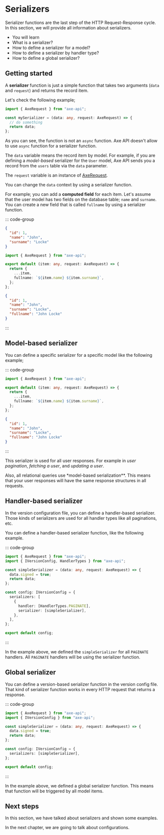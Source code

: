 # Serializers

<p class="description">
Serializer functions are the last step of the HTTP Request-Response cycle. In this section, we will provide all information about serializers.
</p>

<ul class="intro">
  <li>You will learn</li>
  <li>What is a serializer?</li>
  <li>How to define a serializer for a model?</li>
  <li>How to define a serializer by handler type?</li>
  <li>How to define a global serializer?</li>
</ul>

## Getting started

A **serializer** function is just a simple function that takes two arguments (`data` and `request`) and returns the record item.

Let's check the following example;

```ts
import { AxeRequest } from "axe-api";

const mySerializer = (data: any, request: AxeRequest) => {
  // do something
  return data;
};
```

As you can see, the function is not an `async` function. Axe API doesn't allow to use `async` function for a serializer function.

The `data` variable means the record item by model. For example, if you are defining a _model-based_ serializer for the `User` model, Axe API sends you a record from the `users` table via the `data` parameter.

The `request` variable is an instance of [AxeRequest](/reference/axe-request).

You can change the `data` context by using a serializer function.

For example; you can add a **computed field** for each item. Let's assume that the user model has two fields on the database table; `name` and `surname`. You can create a new field that is called `fullname` by using a serializer function.

::: code-group

```json [Raw User]
{
  "id": 1,
  "name": "John",
  "surname": "Locke"
}
```

```ts [app/v1/Serialization/UserSerialization.ts]
import { AxeRequest } from "axe-api";

export default (item: any, request: AxeRequest) => {
  return {
    ...item,
    fullname: `${item.name} ${item.surname}`,
  };
};
```

```json [Serialized User]
{
  "id": 1,
  "name": "John",
  "surname": "Locke",
  "fullname": "John Locke"
}
```

:::

## Model-based serializer

You can define a specific serializer for a specific model like the following example;

::: code-group

```ts [app/v1/Serialization/UserSerialization.ts]
import { AxeRequest } from "axe-api";

export default (item: any, request: AxeRequest) => {
  return {
    ...item,
    fullname: `${item.name} ${item.surname}`,
  };
};
```

```json [HTTP Response]
{
  "id": 1,
  "name": "John",
  "surname": "Locke",
  "fullname": "John Locke"
}
```

:::

This serializer is used for all user responses. For example in _user pagination_, _fetching a user_, and _updating a user_.

Also, all relational queries use \*model-based serialization\*\*. This means that your user responses will have the same response structures in all requests.

## Handler-based serializer

In the version configuration file, you can define a handler-based serializer. Those kinds of serializers are used for all handler types like all paginations, etc.

You can define a handler-based serializer function, like the following example.

::: code-group

```ts [app/v1/config.ts]
import { AxeRequest } from "axe-api";
import { IVersionConfig, HandlerTypes } from "axe-api";

const simpleSerializer = (data: any, request: AxeRequest) => {
  data.signed = true;
  return data;
};

const config: IVersionConfig = {
  serializers: [
    {
      handler: [HandlerTypes.PAGINATE],
      serializer: [simpleSerializer],
    },
  ],
};

export default config;
```

:::

In the example above, we defined the `simpleSerializer` for all `PAGINATE` handlers. All `PAGINATE` handlers will be using the serializer function.

## Global serializer

You can define a version-based serializer function in the version config file. That kind of serializer function works in every HTTP request that returns a response.

::: code-group

```ts [app/v1/config.ts]
import { AxeRequest } from "axe-api";
import { IVersionConfig } from "axe-api";

const simpleSerializer = (data: any, request: AxeRequest) => {
  data.signed = true;
  return data;
};

const config: IVersionConfig = {
  serializers: [simpleSerializer],
};

export default config;
```

:::

In the example above, we defined a global serializer function. This means that function will be triggered by all model items.

## Next steps

In this section, we have talked about serializers and shown some examples.

In the next chapter, we are going to talk about configurations.
